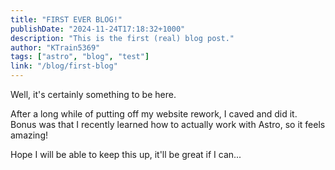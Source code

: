 ```yaml
---
title: "FIRST EVER BLOG!"
publishDate: "2024-11-24T17:18:32+1000"
description: "This is the first (real) blog post."
author: "KTrain5369"
tags: ["astro", "blog", "test"]
link: "/blog/first-blog"
---
```


Well, it's certainly something to be here.

After a long while of putting off my website rework, I caved and did it. Bonus was that I recently learned how to actually work with Astro, so it feels amazing!

Hope I will be able to keep this up, it'll be great if I can...
